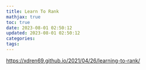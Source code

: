 ```yaml
---
title: Learn To Rank
mathjax: true
toc: true
date: 2023-08-01 02:50:12
updated: 2023-08-01 02:50:12
categories:
tags:
---
```


https://xdren69.github.io/2021/04/26/learning-to-rank/